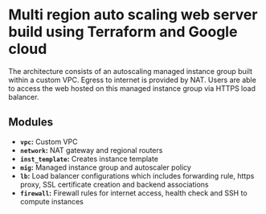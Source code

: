 # Multi region auto scaling web server build using Terraform and Google cloud

The architecture consists of an autoscaling managed instance group built within a custom VPC. Egress to internet is provided by NAT. Users are able to access the web hosted on this managed instance group via HTTPS load balancer.

## Modules

*   **`vpc`:** Custom VPC
*   **`network`:** NAT gateway and regional routers
*   **`inst_template`:** Creates instance template
*   **`mig`:** Managed instance group and autoscaler policy
*   **`lb`:** Load balancer configurations which includes forwarding rule, https proxy, SSL certificate creation and backend associations
*   **`firewall`:** Firewall rules for internet access, health check and SSH to compute instances
